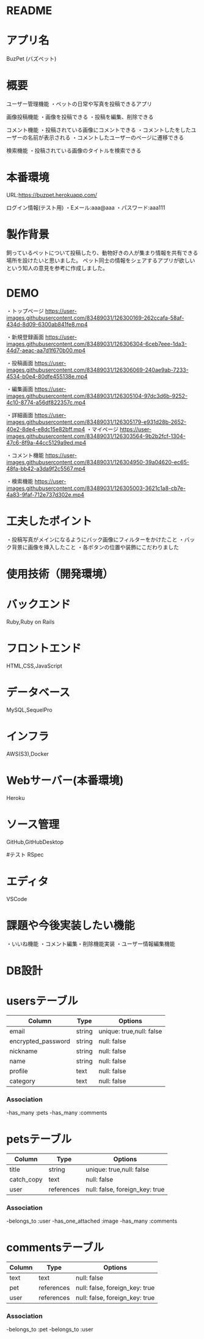 # README
# アプリ名
 BuzPet  (バズペット)


# 概要
ユーザー管理機能
・ペットの日常や写真を投稿できるアプリ


画像投稿機能
・画像を投稿できる
・投稿を編集、削除できる

コメント機能
・投稿されている画像にコメントできる
・コメントしたをしたユーザーの名前が表示される
・コメントしたユーザーのページに遷移できる

検索機能
・投稿されている画像のタイトルを検索できる

# 本番環境
URL:https://buzpet.herokuapp.com/

ログイン情報(テスト用)
・Eメール:aaa@aaa
・パスワード:aaa111


# 製作背景
飼っているペットについて投稿したり、動物好きの人が集まり情報を共有できる場所を設けたいと思いました。
ペット同士の情報をシェアするアプリが欲しいという知人の意見を参考に作成しました。

# DEMO
・トップページ
https://user-images.githubusercontent.com/83489031/126300169-262ccafa-58af-434d-8d09-6300ab841fe8.mp4


・新規登録画面
https://user-images.githubusercontent.com/83489031/126306304-6ceb7eee-1da3-44d7-aeac-aa7d1f670b00.mp4

・投稿画面
https://user-images.githubusercontent.com/83489031/126306069-240ae9ab-7233-4534-b0e4-80dfe455138e.mp4

・編集画面
https://user-images.githubusercontent.com/83489031/126305104-97dc3d6b-9252-4c10-8774-a56df822357c.mp4


・詳細画面
https://user-images.githubusercontent.com/83489031/126305179-e931d28b-2652-40e2-8de4-e8dc15e82bff.mp4
・マイページ
https://user-images.githubusercontent.com/83489031/126303564-9b2b2fcf-1304-47c6-8f9a-44cc5129a9ed.mp4

・コメント機能
https://user-images.githubusercontent.com/83489031/126304950-39a04620-ec65-48fa-bb42-a3da9f2c5567.mp4

・検索機能
https://user-images.githubusercontent.com/83489031/126305003-3621c1a8-cb7e-4a83-9faf-712e737d302e.mp4


# 工夫したポイント

・投稿写真がメインになるようにバック画像にフィルターをかけたこと
・バック背景に画像を挿入したこと
・各ボタンの位置や装飾にこだわりました

# 使用技術（開発環境）
# バックエンド
Ruby,Ruby on Rails

# フロントエンド
HTML,CSS,JavaScript

# データベース
MySQL,SequelPro

# インフラ
AWS(S3),Docker

# Webサーバー(本番環境)
Heroku



# ソース管理
GitHub,GitHubDesktop

#テスト
RSpec

# エディタ
VSCode

# 課題や今後実装したい機能
・いいね機能
・コメント編集・削除機能実装
・ユーザー情報編集機能



# DB設計  

# usersテーブル

| Column             | Type   | Options                   |
|-----------------   | ------ | ------------------------- |
| email              | string | unique: true,null: false  |
| encrypted_password | string | null: false               |
| nickname           | string | null: false               |
| name               | string | null: false               |
| profile            | text   | null: false               |
| category           | text   | null: false               |

### Association
-has_many :pets
-has_many :comments


# petsテーブル

| Column             | Type       | Options                        |
|-----------------   | ---------- | ------------------------------ |
| title              | string     | unique: true,null: false       |
| catch_copy         | text       | null: false                    |
| user               | references | null: false, foreign_key: true |

### Association
-belongs_to :user
-has_one_attached :image
-has_many :comments


# commentsテーブル
| Column             | Type       | Options                        |
|-----------------   | ---------- | ------------------------------ |
| text               | text       | null: false                    |
| pet                | references | null: false, foreign_key: true |                    |
| user               | references | null: false, foreign_key: true |

### Association
-belongs_to :pet
-belongs_to :user


